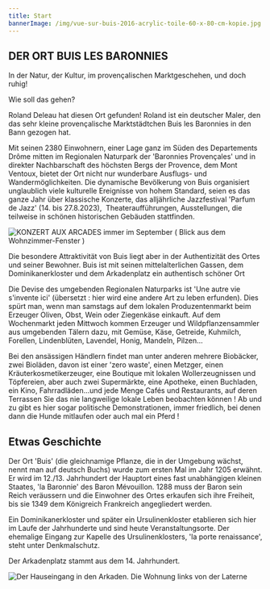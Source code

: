 ```yaml
---
title: Start
bannerImage: /img/vue-sur-buis-2016-acrylic-toile-60-x-80-cm-kopie.jpg
---
```


## DER ORT BUIS LES BARONNIES

In der Natur, der Kultur, im provençalischen Marktgeschehen, und doch ruhig!

Wie soll das gehen?

Roland Deleau hat diesen Ort gefunden! Roland ist ein deutscher Maler, den das sehr kleine provençalische Marktstädtchen Buis les Baronnies in den Bann gezogen hat.

Mit seinen 2380 Einwohnern, einer Lage ganz im Süden des Departements Drôme mitten im Regionalen Naturpark der 'Baronnies Provençales' und in direkter Nachbarschaft des höchsten Bergs der Provence, dem Mont Ventoux, bietet der Ort nicht nur wunderbare Ausflugs- und Wandermöglichkeiten. Die dynamische Bevölkerung von Buis organisiert unglaublich viele kulturelle Ereignisse von hohem Standard, seien es das ganze Jahr über klassische Konzerte, das alljährliche Jazzfestival 'Parfum de Jazz' (14. bis 27.8.2023),  Theateraufführungen, Ausstellungen, die teilweise in schönen historischen Gebäuden stattfinden.

![KONZERT AUX ARCADES immer im September ( Blick aus dem Wohnzimmer-Fenster )](/img/20220911_170312.jpg "KONZERT AUX ARCADES immer im September ( Blick aus dem Wohnzimmer-Fenster )")

Die besondere Attraktivität von Buis liegt aber in der Authentizität des Ortes und seiner Bewohner. Buis ist mit seinen mittelalterlichen Gassen, dem Dominikanerkloster und dem Arkadenplatz ein authentisch schöner Ort

Die Devise des umgebenden Regionalen Naturparks ist 'Une autre vie s'invente ici' (übersetzt : hier wird eine andere Art zu leben erfunden). Dies spürt man, wenn man samstags auf dem lokalen Produzentenmarkt beim Erzeuger Oliven, Obst, Wein oder Ziegenkäse einkauft. Auf dem Wochenmarkt jeden Mittwoch kommen Erzeuger und Wildpflanzensammler aus umgebenden Tälern dazu, mit Gemüse, Käse, Getreide, Kuhmilch, Forellen, Lindenblüten, Lavendel, Honig, Mandeln, Pilzen...

Bei den ansässigen Händlern findet man unter anderen mehrere Biobäcker, zwei Bioläden, davon ist einer 'zero waste', einen Metzger, einen Kräuterkosmetikerzeuger, eine Boutique mit lokalen Wollerzeugnissen und Töpfereien, aber auch zwei Supermärkte, eine Apotheke, einen Buchladen, ein Kino, Fahrradläden...und jede Menge Cafés und Restaurants, auf deren Terrassen Sie das nie langweilige lokale Leben beobachten können ! Ab und zu gibt es hier sogar politische Demonstrationen, immer friedlich, bei denen dann die Hunde mitlaufen oder auch mal ein Pferd !

## Etwas Geschichte

Der Ort 'Buis' (die gleichnamige Pflanze, die in der Umgebung wächst, nennt man auf deutsch Buchs) wurde zum ersten Mal im Jahr 1205 erwähnt. Er wird im 12./13. Jahrhundert der Hauptort eines fast unabhängigen kleinen Staates, 'la Baronnie' des Baron Mévouillon. 1288 muss der Baron sein Reich veräussern und die Einwohner des Ortes erkaufen sich ihre Freiheit, bis sie 1349 dem Königreich Frankreich angegliedert werden.

Ein Dominikanerkloster und später ein Ursulinenkloster etablieren sich hier im Laufe der Jahrhunderte und sind heute Veranstaltungsorte. Der ehemalige Eingang zur Kapelle des Ursulinenklosters, 'la porte renaissance', steht unter Denkmalschutz.

Der Arkadenplatz stammt aus dem 14. Jahrhundert.

![Der Hauseingang in den Arkaden. Die Wohnung links von der Laterne](/img/links-von-der-laterne-ii.jpg "Der Hauseingang in den Arkaden. Die Wohnung links von der Laterne")
